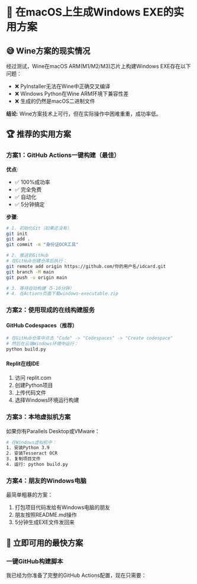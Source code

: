 # 🎯 在macOS上生成Windows EXE的实用方案

## 😅 Wine方案的现实情况

经过测试，Wine在macOS ARM(M1/M2/M3)芯片上构建Windows EXE存在以下问题：
- ❌ PyInstaller无法在Wine中正确交叉编译
- ❌ Windows Python在Wine ARM环境下兼容性差
- ❌ 生成的仍然是macOS二进制文件

**结论**: Wine方案技术上可行，但在实际操作中困难重重，成功率低。

## 🏆 推荐的实用方案

### 方案1：GitHub Actions一键构建（最佳）

**优点**: 
- ✅ 100%成功率
- ✅ 完全免费
- ✅ 自动化
- ✅ 5分钟搞定

**步骤**:
```bash
# 1. 初始化Git（如果还没有）
git init
git add .
git commit -m "身份证OCR工具"

# 2. 推送到GitHub
# 在GitHub创建仓库后执行：
git remote add origin https://github.com/你的用户名/idcard.git
git branch -M main
git push -u origin main

# 3. 等待自动构建（5-10分钟）
# 4. 在Actions页面下载windows-executable.zip
```

### 方案2：使用现成的在线构建服务

#### GitHub Codespaces（推荐）
```bash
# 在GitHub仓库中点击 "Code" -> "Codespaces" -> "Create codespace"
# 然后在云端Windows环境中运行：
python build.py
```

#### Replit在线IDE
1. 访问 replit.com
2. 创建Python项目
3. 上传代码文件
4. 选择Windows环境运行构建

### 方案3：本地虚拟机方案

如果你有Parallels Desktop或VMware：

```bash
# 在Windows虚拟机中：
1. 安装Python 3.9
2. 安装Tesseract OCR
3. 复制项目文件
4. 运行: python build.py
```

### 方案4：朋友的Windows电脑

最简单粗暴的方案：
1. 打包项目代码发给有Windows电脑的朋友
2. 朋友按照README.md操作
3. 5分钟生成EXE文件发回来

## 🚀 立即可用的最快方案

### 一键GitHub构建脚本

我已经为你准备了完整的GitHub Actions配置，现在只需要：